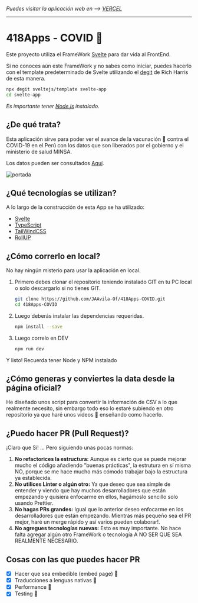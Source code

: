 *Puedes visitar la aplicación web en --> [VERCEL](https://418-apps-covid.vercel.app/ "Aun no tiene un dominio propio")*

---

# 418Apps - COVID :syringe:

Este proyecto utiliza el FrameWork [Svelte](https://svelte.dev) para dar vida al FrontEnd.

Si no conoces aún este FrameWork y no sabes como iniciar, puedes hacerlo con el template predeterminado de Svelte utilizando el [degit](https://github.com/Rich-Harris/degit) de Rich Harris de esta manera.

```bash
npx degit sveltejs/template svelte-app
cd svelte-app
```

*Es importante tener [Node.js](https://nodejs.org) instalado.*


## ¿De qué trata?

Esta aplicación sirve para poder ver el avance de la vacunación :syringe: contra el COVID-19 en el Perú con los datos que son liberados por el gobierno y el ministerio de salud MINSA.

Los datos pueden ser consultados [Aquí](https://www.datosabiertos.gob.pe/dataset/vacunaci%C3%B3n-contra-covid-19-ministerio-de-salud-minsa "Los datos se descargan en CSV").

![portada](img/portada.gif)

## ¿Qué tecnologías se utilizan?

A lo largo de la construcción de esta App se ha utilizado:

* [Svelte](https://svelte.dev/)
* [TypeScript](https://www.typescriptlang.org/)
* [TailWindCSS](https://tailwindcss.com/)
* [RollUP](https://rollupjs.org)

## ¿Cómo correrlo en local?

No hay ningún misterio para usar la aplicación en local.

1.  Primero debes clonar el repositorio teniendo instalado GIT en tu PC local o solo descargarlo si no tienes GIT.
    ```bash
    git clone https://github.com/JAAvila-Of/418Apps-COVID.git
    cd 418Apps-COVID
    ```
2.  Luego deberás instalar las dependencias requeridas.
    ```bash
    npm install --save
    ```
3.  Luego correlo en DEV
    ```bash
    npm run dev
    ```

Y listo! Recuerda tener Node y NPM instalado

## ¿Cómo generas y conviertes la data desde la página oficial?

He diseñado unos script para convertir la información de CSV a lo que realmente necesito, sin embargo todo eso lo estaré subiendo en otro repositorio ya que haré unos videos :cinema: enseñando como hacerlo. 

## ¿Puedo hacer PR (Pull Request)?

¡Claro que Sí! ... Pero siguiendo unas pocas normas:

1. **No refactorices la estructura:** Aunque es cierto que se puede mejorar mucho el código añadiendo "buenas prácticas", la estrutura en sí misma NO, porque se me hace mucho más cómodo trabajar bajo la estructura ya establecida.
2. **No utilices Linter o algún otro:** Ya que deseo que sea simple de entender y viendo que hay muchos desarrolladores que están empezando y quisiera enfocarme en ellos, hagámoslo sencillo solo usando Prettier.
3. **No hagas PRs grandes:** Igual que lo anterior deseo enfocarme en los desarrolladores que están empezando. Mientras más pequeño sea el PR mejor, haré un merge rápido y así varios pueden colaborar!.
4. **No agregues tecnologías nuevas:** Esto es muy importante. No hace falta agregar algún otro FrameWork o tecnología A NO SER QUE SEA REALMENTE NECESARIO.

## Cosas con las que puedes hacer PR
* [x] Hacer que sea embedible (embed page) :floppy_disk:
* [x] Traducciones a lenguas nativas :speech_balloon:
* [x] Performance :rocket:
* [x] Testing :gem: